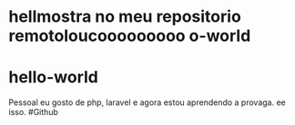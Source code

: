 #  hellmostra no  meu repositorio remotoloucooooooooo o-world
#  hello-world
 Pessoal 
 eu gosto de php, laravel e agora estou aprendendo a provaga.
ee isso.
#Github 

